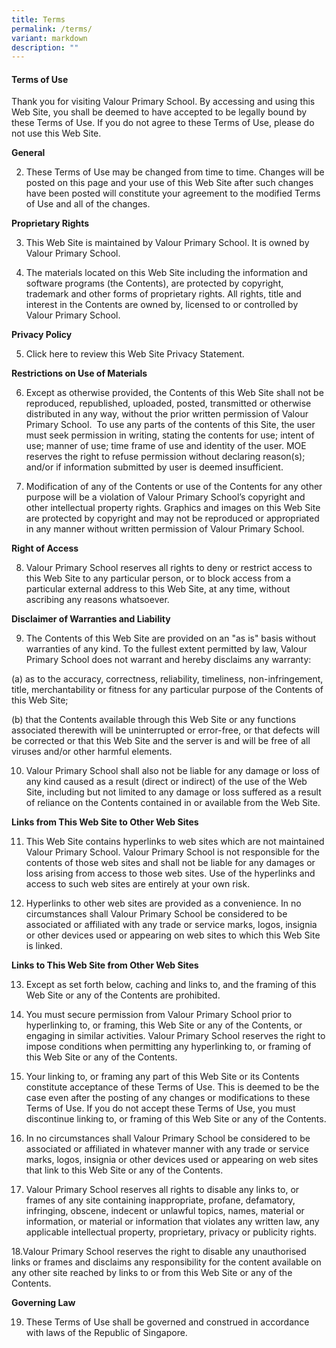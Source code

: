 ```yaml
---
title: Terms
permalink: /terms/
variant: markdown
description: ""
---
```

#### Terms of Use

Thank you for visiting Valour Primary School. By accessing and using this Web Site, you shall be deemed to have accepted to be legally bound by these Terms of Use. If you do not agree to these Terms of Use, please do not use this Web Site.

**General**

2. These Terms of Use may be changed from time to time. Changes will be posted on this page and your use of this Web Site after such changes have been posted will constitute your agreement to the modified Terms of Use and all of the changes.

**Proprietary Rights**

3. This Web Site is maintained by Valour Primary School. It is owned by Valour Primary School.

4. The materials located on this Web Site including the information and software programs (the Contents), are protected by copyright, trademark and other forms of proprietary rights. All rights, title and interest in the Contents are owned by, licensed to or controlled by Valour Primary School.

**Privacy Policy**

5. Click here to review this Web Site Privacy Statement.

**Restrictions on Use of Materials**

6. Except as otherwise provided, the Contents of this Web Site shall not be reproduced, republished, uploaded, posted, transmitted or otherwise distributed in any way, without the prior written permission of Valour Primary School.  To use any parts of the contents of this Site, the user must seek permission in writing, stating the contents for use; intent of use; manner of use; time frame of use and identity of the user. MOE reserves the right to refuse permission without declaring reason(s); and/or if information submitted by user is deemed insufficient.

7. Modification of any of the Contents or use of the Contents for any other purpose will be a violation of Valour Primary School’s copyright and other intellectual property rights. Graphics and images on this Web Site are protected by copyright and may not be reproduced or appropriated in any manner without written permission of Valour Primary School.

**Right of Access**

8. Valour Primary School reserves all rights to deny or restrict access to this Web Site to any particular person, or to block access from a particular external address to this Web Site, at any time, without ascribing any reasons whatsoever.

**Disclaimer of Warranties and Liability**

9. The Contents of this Web Site are provided on an "as is" basis without warranties of any kind. To the fullest extent permitted by law, Valour Primary School does not warrant and hereby disclaims any warranty:

(a) as to the accuracy, correctness, reliability, timeliness, non-infringement, title, merchantability or fitness for any particular purpose of the Contents of this Web Site;

(b) that the Contents available through this Web Site or any functions associated therewith will be uninterrupted or error-free, or that defects will be corrected or that this Web Site and the server is and will be free of all viruses and/or other harmful elements.

10. Valour Primary School shall also not be liable for any damage or loss of any kind caused as a result (direct or indirect) of the use of the Web Site, including but not limited to any damage or loss suffered as a result of reliance on the Contents contained in or available from the Web Site.

**Links from This Web Site to Other Web Sites**

11. This Web Site contains hyperlinks to web sites which are not maintained Valour Primary School. Valour Primary School is not responsible for the contents of those web sites and shall not be liable for any damages or loss arising from access to those web sites. Use of the hyperlinks and access to such web sites are entirely at your own risk.

12. Hyperlinks to other web sites are provided as a convenience. In no circumstances shall Valour Primary School be considered to be associated or affiliated with any trade or service marks, logos, insignia or other devices used or appearing on web sites to which this Web Site is linked.

**Links to This Web Site from Other Web Sites**

13. Except as set forth below, caching and links to, and the framing of this Web Site or any of the Contents are prohibited.

14. You must secure permission from Valour Primary School prior to hyperlinking to, or framing, this Web Site or any of the Contents, or engaging in similar activities. Valour Primary School reserves the right to impose conditions when permitting any hyperlinking to, or framing of this Web Site or any of the Contents.

15. Your linking to, or framing any part of this Web Site or its Contents constitute acceptance of these Terms of Use. This is deemed to be the case even after the posting of any changes or modifications to these Terms of Use. If you do not accept these Terms of Use, you must discontinue linking to, or framing of this Web Site or any of the Contents.

16. In no circumstances shall Valour Primary School be considered to be associated or affiliated in whatever manner with any trade or service marks, logos, insignia or other devices used or appearing on web sites that link to this Web Site or any of the Contents.

17. Valour Primary School reserves all rights to disable any links to, or frames of any site containing inappropriate, profane, defamatory, infringing, obscene, indecent or unlawful topics, names, material or information, or material or information that violates any written law, any applicable intellectual property, proprietary, privacy or publicity rights.

18.Valour Primary School reserves the right to disable any unauthorised links or frames and disclaims any responsibility for the content available on any other site reached by links to or from this Web Site or any of the Contents.

**Governing Law**

19. These Terms of Use shall be governed and construed in accordance with laws of the Republic of Singapore.